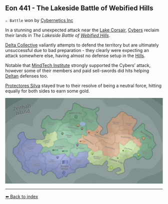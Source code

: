 ## Eon 441 - The Lakeside Battle of Webified Hills

`⚔️ Battle` won by [Cybernetics Inc](../refs/cybernetics_inc.md)

In a stunning and unexpected attack near the [Lake Corsair](../refs/lake_corsair.md), [Cybers](../refs/cybers.md) reclaim their lands in _The Lakeside Battle of [Webified Hills](../refs/webified_hills.md)_.

[Delta Collective](../refs/delta_collective.md) valiantly attempts to defend the territory but are ultimately unsuccessful due to bad preparation - they clearly were expecting an attack somewhere else, having almost no defense setup in the [Hills](../refs/webified_hills.md).

Notable that [MindTech Institute](../refs/mindtech_institute.md) strongly supported the Cybers’ attack, however some of their members and paid sell-swords did hits helping [Deltan](../refs/deltans.md) defenses too.

[Protectores Silva](../refs/protectores_silva.md) stayed true to their resolve of being a neutral force, hitting equally for both sides to earn some gold.

![Battle Map](../timeline/map/eon0441.png)



----------
[⬅️ Back to index](../timeline/index.md)